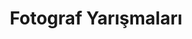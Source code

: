 ---
layout: category
headline: "Fotograf Yarışmaları"
subline: "Bu sayfada ülkemizde düzenlenen <strong>fotograf yarışması</strong>, kayıtları bulunmaktadır. Bu <strong>fotograf
    yarışmalarının</strong> bazılarında <strong>para ödülü</strong> bulunmaktadır. Aşağıda gösterilen <strong>fotograf
    yarışmaları 2019</strong> ve 2020 yılında yapılacak olan yarışmaları göstermektedir."
title: "Fotograf Yarışmaları"
key: "fotoğraf yarışması"
description: "Fotograf yarışması, Fotograf yarışmaları, Fotograf yarışması duyuruları, Güncel Fotograf yarışmaları 2020"
permalink: "fotograf-yarismalari/"
---